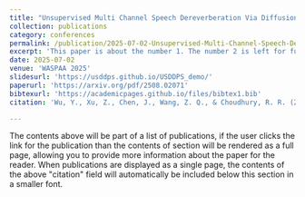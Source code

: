 ```yaml
---
title: "Unsupervised Multi Channel Speech Dereverberation Via Diffusion"
collection: publications
category: conferences
permalink: /publication/2025-07-02-Unsupervised-Multi-Channel-Speech-Dereverberation-Via-Diffusion
excerpt: 'This paper is about the number 1. The number 2 is left for future work.'
date: 2025-07-02
venue: 'WASPAA 2025'
slidesurl: 'https://usddps.github.io/USDDPS_demo/'
paperurl: 'https://arxiv.org/pdf/2508.02071'
bibtexurl: 'https://academicpages.github.io/files/bibtex1.bib'
citation: 'Wu, Y., Xu, Z., Chen, J., Wang, Z. Q., & Choudhury, R. R. (2025). Unsupervised Multi-channel Speech Dereverberation via Diffusion. arXiv preprint arXiv:2508.02071.'

---
```

The contents above will be part of a list of publications, if the user clicks the link for the publication than the contents of section will be rendered as a full page, allowing you to provide more information about the paper for the reader. When publications are displayed as a single page, the contents of the above "citation" field will automatically be included below this section in a smaller font.